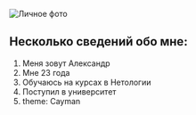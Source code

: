 ![Личное фото](https://sun9-69.userapi.com/impg/mpmhMOFOBegrDKg63RozPS42a3umxcvXKKzbRA/BuSACYwDycA.jpg?size=640x640&quality=95&sign=6bdd9f13ca610b0661e4afaa62dd478d&type=album)

## Несколько сведений обо мне:

1. Меня зовут Александр
2. Мне 23 года
3. Обучаюсь на курсах в Нетологии
4. Поступил в университет
5. theme: Cayman
